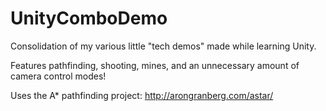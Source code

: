 # UnityComboDemo
Consolidation of my various little "tech demos" made while learning Unity.

Features pathfinding, shooting, mines, and an unnecessary amount of camera control modes!

Uses the A* pathfinding project: http://arongranberg.com/astar/
